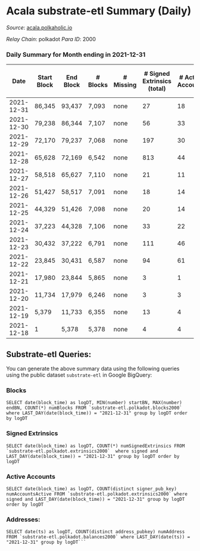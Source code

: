 # Acala substrate-etl Summary (Daily)

_Source_: [acala.polkaholic.io](https://acala.polkaholic.io)

*Relay Chain*: polkadot
*Para ID*: 2000



### Daily Summary for Month ending in 2021-12-31


| Date | Start Block | End Block | # Blocks | # Missing | # Signed Extrinsics (total) | # Active Accounts | # Addresses with Balances | # Events | # Transfers | # XCM Transfers In | # XCM Transfers Out |
| ---- | ----------- | --------- | -------- | --------- | --------------------------- | ----------------- | ------------------------- | -------- | ----------- | ------------------ | ------------------- |
| 2021-12-31 | 86,345 | 93,437 | 7,093 | none  | 27 | 18 | 111,685 | 15,082 | 193 ($10,316.01) |   |   |
| 2021-12-30 | 79,238 | 86,344 | 7,107 | none  | 56 | 33 | 111,685 | 14,451 |   |   |   |
| 2021-12-29 | 72,170 | 79,237 | 7,068 | none  | 197 | 30 | 111,685 | 194,085 | 402 ($10,281.95) |   |   |
| 2021-12-28 | 65,628 | 72,169 | 6,542 | none  | 813 | 44 | 111,548 | 606,873 | 163,858 ($85,829,016) |   |   |
| 2021-12-27 | 58,518 | 65,627 | 7,110 | none  | 21 | 11 | 39,248 | 14,316 |   |   |   |
| 2021-12-26 | 51,427 | 58,517 | 7,091 | none  | 18 | 14 | 39,248 | 14,266 |   |   |   |
| 2021-12-25 | 44,329 | 51,426 | 7,098 | none  | 20 | 14 | 39,248 | 14,292 | 1 ($452.60) |   |   |
| 2021-12-24 | 37,223 | 44,328 | 7,106 | none  | 33 | 22 | 39,248 | 14,355 |   |   |   |
| 2021-12-23 | 30,432 | 37,222 | 6,791 | none  | 111 | 46 | 39,248 | 126,149 | 23,696 ($12,582,804) |   |   |
| 2021-12-22 | 23,845 | 30,431 | 6,587 | none  | 94 | 61 | 18,784 | 34,864 | 5,356 ($3,957,607) |   |   |
| 2021-12-21 | 17,980 | 23,844 | 5,865 | none  | 3 | 1 |  | 11,755 |   |   |   |
| 2021-12-20 | 11,734 | 17,979 | 6,246 | none  | 3 | 3 | 13,500 | 12,514 |   |   |   |
| 2021-12-19 | 5,379 | 11,733 | 6,355 | none  | 13 | 4 | 13,500 | 12,782 | 2 ($160.38) |   |   |
| 2021-12-18 | 1 | 5,378 | 5,378 | none  | 4 | 4 | 13,502 | 10,780 |   |   |   |

## Substrate-etl Queries:
You can generate the above summary data using the following queries using the public dataset `substrate-etl` in Google BigQuery:


### Blocks
```
SELECT date(block_time) as logDT, MIN(number) startBN, MAX(number) endBN, COUNT(*) numBlocks FROM `substrate-etl.polkadot.blocks2000`  where LAST_DAY(date(block_time)) = "2021-12-31" group by logDT order by logDT
```


### Signed Extrinsics
```
SELECT date(block_time) as logDT, COUNT(*) numSignedExtrinsics FROM `substrate-etl.polkadot.extrinsics2000`  where signed and LAST_DAY(date(block_time)) = "2021-12-31" group by logDT order by logDT
```


### Active Accounts
```
SELECT date(block_time) as logDT, COUNT(distinct signer_pub_key) numAccountsActive FROM `substrate-etl.polkadot.extrinsics2000` where signed and LAST_DAY(date(block_time)) = "2021-12-31" group by logDT order by logDT
```


### Addresses:
```
SELECT date(ts) as logDT, COUNT(distinct address_pubkey) numAddress FROM `substrate-etl.polkadot.balances2000` where LAST_DAY(date(ts)) = "2021-12-31" group by logDT```

